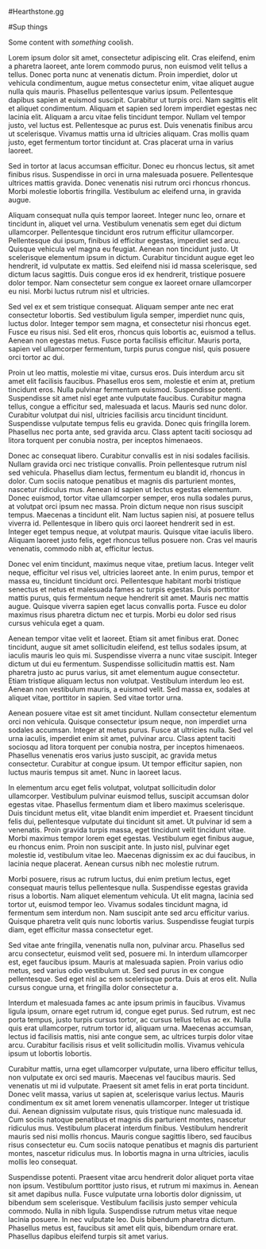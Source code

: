 #Hearthstone.gg

#Sup things

Some content with *something* coolish.

Lorem ipsum dolor sit amet, consectetur adipiscing elit. Cras eleifend, enim a pharetra laoreet, ante lorem commodo purus, non euismod velit tellus a tellus. Donec porta nunc at venenatis dictum. Proin imperdiet, dolor ut vehicula condimentum, augue metus consectetur enim, vitae aliquet augue nulla quis mauris. Phasellus pellentesque varius ipsum. Pellentesque dapibus sapien at euismod suscipit. Curabitur ut turpis orci. Nam sagittis elit et aliquet condimentum. Aliquam et sapien sed lorem imperdiet egestas nec lacinia elit. Aliquam a arcu vitae felis tincidunt tempor. Nullam vel tempor justo, vel luctus est. Pellentesque ac purus est. Duis venenatis finibus arcu ut scelerisque. Vivamus mattis urna id ultricies aliquam. Cras mollis quam justo, eget fermentum tortor tincidunt at. Cras placerat urna in varius laoreet.

Sed in tortor at lacus accumsan efficitur. Donec eu rhoncus lectus, sit amet finibus risus. Suspendisse in orci in urna malesuada posuere. Pellentesque ultrices mattis gravida. Donec venenatis nisi rutrum orci rhoncus rhoncus. Morbi molestie lobortis fringilla. Vestibulum ac eleifend urna, in gravida augue.

Aliquam consequat nulla quis tempor laoreet. Integer nunc leo, ornare et tincidunt in, aliquet vel urna. Vestibulum venenatis sem eget dui dictum ullamcorper. Pellentesque tincidunt eros rutrum efficitur ullamcorper. Pellentesque dui ipsum, finibus id efficitur egestas, imperdiet sed arcu. Quisque vehicula vel magna eu feugiat. Aenean non tincidunt justo. Ut scelerisque elementum ipsum in dictum. Curabitur tincidunt augue eget leo hendrerit, id vulputate ex mattis. Sed eleifend nisi id massa scelerisque, sed dictum lacus sagittis. Duis congue eros id ex hendrerit, tristique posuere dolor tempor. Nam consectetur sem congue ex laoreet ornare ullamcorper eu nisi. Morbi luctus rutrum nisl et ultricies.

Sed vel ex et sem tristique consequat. Aliquam semper ante nec erat consectetur lobortis. Sed vestibulum ligula semper, imperdiet nunc quis, luctus dolor. Integer tempor sem magna, et consectetur nisi rhoncus eget. Fusce eu risus nisi. Sed elit eros, rhoncus quis lobortis ac, euismod a tellus. Aenean non egestas metus. Fusce porta facilisis efficitur. Mauris porta, sapien vel ullamcorper fermentum, turpis purus congue nisl, quis posuere orci tortor ac dui.

Proin ut leo mattis, molestie mi vitae, cursus eros. Duis interdum arcu sit amet elit facilisis faucibus. Phasellus eros sem, molestie et enim at, pretium tincidunt eros. Nulla pulvinar fermentum euismod. Suspendisse potenti. Suspendisse sit amet nisl eget ante vulputate faucibus. Curabitur magna tellus, congue a efficitur sed, malesuada et lacus. Mauris sed nunc dolor. Curabitur volutpat dui nisl, ultricies facilisis arcu tincidunt tincidunt. Suspendisse vulputate tempus felis eu gravida. Donec quis fringilla lorem. Phasellus nec porta ante, sed gravida arcu. Class aptent taciti sociosqu ad litora torquent per conubia nostra, per inceptos himenaeos.

Donec ac consequat libero. Curabitur convallis est in nisi sodales facilisis. Nullam gravida orci nec tristique convallis. Proin pellentesque rutrum nisl sed vehicula. Phasellus diam lectus, fermentum eu blandit id, rhoncus in dolor. Cum sociis natoque penatibus et magnis dis parturient montes, nascetur ridiculus mus. Aenean id sapien ut lectus egestas elementum. Donec euismod, tortor vitae ullamcorper semper, eros nulla sodales purus, at volutpat orci ipsum nec massa. Proin dictum neque non risus suscipit tempus. Maecenas a tincidunt elit. Nam luctus sapien nisi, at posuere tellus viverra id. Pellentesque in libero quis orci laoreet hendrerit sed in est. Integer eget tempus neque, at volutpat mauris. Quisque vitae iaculis libero. Aliquam laoreet justo felis, eget rhoncus tellus posuere non. Cras vel mauris venenatis, commodo nibh at, efficitur lectus.

Donec vel enim tincidunt, maximus neque vitae, pretium lacus. Integer velit neque, efficitur vel risus vel, ultricies laoreet ante. In enim purus, tempor et massa eu, tincidunt tincidunt orci. Pellentesque habitant morbi tristique senectus et netus et malesuada fames ac turpis egestas. Duis porttitor mattis purus, quis fermentum neque hendrerit sit amet. Mauris nec mattis augue. Quisque viverra sapien eget lacus convallis porta. Fusce eu dolor maximus risus pharetra dictum nec et turpis. Morbi eu dolor sed risus cursus vehicula eget a quam.

Aenean tempor vitae velit et laoreet. Etiam sit amet finibus erat. Donec tincidunt, augue sit amet sollicitudin eleifend, est tellus sodales ipsum, at iaculis mauris leo quis mi. Suspendisse viverra a nunc vitae suscipit. Integer dictum ut dui eu fermentum. Suspendisse sollicitudin mattis est. Nam pharetra justo ac purus varius, sit amet elementum augue consectetur. Etiam tristique aliquam lectus non volutpat. Vestibulum interdum leo est. Aenean non vestibulum mauris, a euismod velit. Sed massa ex, sodales at aliquet vitae, porttitor in sapien. Sed vitae tortor urna.

Aenean posuere vitae est sit amet tincidunt. Nullam consectetur elementum orci non vehicula. Quisque consectetur ipsum neque, non imperdiet urna sodales accumsan. Integer at metus purus. Fusce at ultricies nulla. Sed vel urna iaculis, imperdiet enim sit amet, pulvinar arcu. Class aptent taciti sociosqu ad litora torquent per conubia nostra, per inceptos himenaeos. Phasellus venenatis eros varius justo suscipit, ac gravida metus consectetur. Curabitur at congue ipsum. Ut tempor efficitur sapien, non luctus mauris tempus sit amet. Nunc in laoreet lacus.

In elementum arcu eget felis volutpat, volutpat sollicitudin dolor ullamcorper. Vestibulum pulvinar euismod tellus, suscipit accumsan dolor egestas vitae. Phasellus fermentum diam et libero maximus scelerisque. Duis tincidunt metus elit, vitae blandit enim imperdiet et. Praesent tincidunt felis dui, pellentesque vulputate dui tincidunt sit amet. Ut pulvinar id sem a venenatis. Proin gravida turpis massa, eget tincidunt velit tincidunt vitae. Morbi maximus tempor lorem eget egestas. Vestibulum eget finibus augue, eu rhoncus enim. Proin non suscipit ante. In justo nisl, pulvinar eget molestie id, vestibulum vitae leo. Maecenas dignissim ex ac dui faucibus, in lacinia neque placerat. Aenean cursus nibh nec molestie rutrum.

Morbi posuere, risus ac rutrum luctus, dui enim pretium lectus, eget consequat mauris tellus pellentesque nulla. Suspendisse egestas gravida risus a lobortis. Nam aliquet elementum vehicula. Ut elit magna, lacinia sed tortor ut, euismod tempor leo. Vivamus sodales tincidunt magna, id fermentum sem interdum non. Nam suscipit ante sed arcu efficitur varius. Quisque pharetra velit quis nunc lobortis varius. Suspendisse feugiat turpis diam, eget efficitur massa consectetur eget.

Sed vitae ante fringilla, venenatis nulla non, pulvinar arcu. Phasellus sed arcu consectetur, euismod velit sed, posuere mi. In interdum ullamcorper est, eget faucibus ipsum. Mauris at malesuada sapien. Proin varius odio metus, sed varius odio vestibulum ut. Sed sed purus in ex congue pellentesque. Sed eget nisl ac sem scelerisque porta. Duis at eros elit. Nulla cursus congue urna, et fringilla dolor consectetur a.

Interdum et malesuada fames ac ante ipsum primis in faucibus. Vivamus ligula ipsum, ornare eget rutrum id, congue eget purus. Sed rutrum, est nec porta tempus, justo turpis cursus tortor, ac cursus tellus tellus ac ex. Nulla quis erat ullamcorper, rutrum tortor id, aliquam urna. Maecenas accumsan, lectus id facilisis mattis, nisi ante congue sem, ac ultrices turpis dolor vitae arcu. Curabitur facilisis risus et velit sollicitudin mollis. Vivamus vehicula ipsum ut lobortis lobortis.

Curabitur mattis, urna eget ullamcorper vulputate, urna libero efficitur tellus, non vulputate ex orci sed mauris. Maecenas vel faucibus mauris. Sed venenatis ut mi id vulputate. Praesent sit amet felis in erat porta tincidunt. Donec velit massa, varius ut sapien at, scelerisque varius lectus. Mauris condimentum ex sit amet lorem venenatis ullamcorper. Integer ut tristique dui. Aenean dignissim vulputate risus, quis tristique nunc malesuada id. Cum sociis natoque penatibus et magnis dis parturient montes, nascetur ridiculus mus. Vestibulum placerat interdum finibus. Vestibulum hendrerit mauris sed nisi mollis rhoncus. Mauris congue sagittis libero, sed faucibus risus consectetur eu. Cum sociis natoque penatibus et magnis dis parturient montes, nascetur ridiculus mus. In lobortis magna in urna ultricies, iaculis mollis leo consequat.

Suspendisse potenti. Praesent vitae arcu hendrerit dolor aliquet porta vitae non ipsum. Vestibulum porttitor justo risus, et rutrum mi maximus in. Aenean sit amet dapibus nulla. Fusce vulputate urna lobortis dolor dignissim, ut bibendum sem scelerisque. Vestibulum facilisis justo semper vehicula commodo. Nulla in nibh ligula. Suspendisse rutrum metus vitae neque lacinia posuere. In nec vulputate leo. Duis bibendum pharetra dictum. Phasellus metus est, faucibus sit amet elit quis, bibendum ornare erat. Phasellus dapibus eleifend turpis sit amet varius.